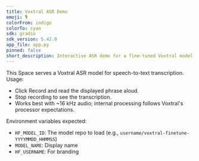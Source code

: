 ```yaml
---
title: Voxtral ASR Demo
emoji: 🎙️
colorFrom: indigo
colorTo: cyan
sdk: gradio
sdk_version: 5.42.0
app_file: app.py
pinned: false
short_description: Interactive ASR demo for a fine-tuned Voxtral model
---
```

This Space serves a Voxtral ASR model for speech-to-text transcription.
Usage:

- Click Record and read the displayed phrase aloud.
- Stop recording to see the transcription.
- Works best with ~16 kHz audio; internal processing follows Voxtral's processor expectations.

Environment variables expected:

- `HF_MODEL_ID`: The model repo to load (e.g., `username/voxtral-finetune-YYYYMMDD_HHMMSS`)
- `MODEL_NAME`: Display name
- `HF_USERNAME`: For branding
